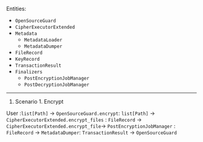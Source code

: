 Entities:

- `OpenSourceGuard`
- `CipherExecutorExtended`
- `Metadata`
  - `MetadataLoader`
  - `MetadataDumper`
- `FileRecord`
- `KeyRecord`
- `TransactionResult`
- `Finalizers`
  - `PostEncryptionJobManager`
  - `PostDecryptionJobManager` 

---
1. Scenario 1. Encrypt

User :`list[Path]` → `OpenSourceGuard.encrypt`: `list[Path]` →  `CipherExecutorExtended.encrypt_files` : `FileRecord` →  `CipherExecutorExtended.encrypt_file`→  `PostEncryptionJobManager` : `FileRecord` → `MetadataDumper`: `TransactionResult`  → `OpenSourceGuard`
